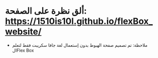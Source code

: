 # ألق نظرة على الصفحة: https://1510is10l.github.io/flexBox_website/
- ملاحظة: تم تصميم صفحة الهبوط بدون إستعمال لغة جافا سكريبت فقط لتعلم الFlex Box
